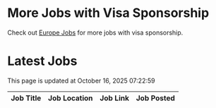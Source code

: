# More Jobs with Visa Sponsorship

Check out [Europe Jobs](https://github.com/sureshparimi/europejobs#latest-jobs) for more jobs with visa sponsorship.

# Latest Jobs

This page is updated at October 16, 2025 07:22:59

| Job Title | Job Location | Job Link | Job Posted |
| --- | --- | --- | --- |

